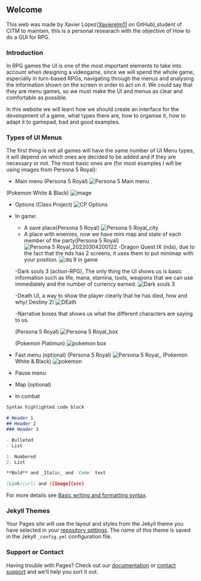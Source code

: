 ## Welcome 

This web was made by  Xavier López([Xavierelm11](https://github.com/Xavierlm11) on GitHub),student of CITM to maintain, this is a personal researach with the  objective of How to do a GUI for RPG.

### Introduction

In RPG games the UI is one of the most important elements to take into account when designing a videogame, since we will spend the whole game, especially in turn-based RPGs, navigating through the menus and analysing the information shown on the screen in order to act on it. We could say that they are menu games, so we must make the UI and menus as clear and comfortable as possible.

In this website we will learn how we should create an interface for the development of a game, what types there are, how to organise it, how to adapt it to gamepad, bad and good examples.

### Types of UI Menus

The first thing is not all games will have the same number of UI Menu types, it will depend on which ones are decided to be added and if they are necessary or not.
The most basic ones are (for most examples I will be using images from Persona 5 Royal):
- Main menu
(Persona 5 Royal)
![Persona 5 Main menu](https://user-images.githubusercontent.com/79161102/156952686-6025fec0-0800-42a0-8297-fda6e739a3a2.jpg)

(Pokemon White & Black)
![image](https://user-images.githubusercontent.com/79161102/156955947-209f974f-09ea-488d-be93-46f32682bc63.png)

- Options (Class Project)
![CP Options](https://user-images.githubusercontent.com/79161102/156953582-a76b9a8f-6a77-4366-9a1b-c276068e50f7.png)
- In game:
  - A save place(Persona 5 Royal)
  ![Persona 5 Royal_city](https://user-images.githubusercontent.com/79161102/156953757-5c61ffcf-c845-4c6b-95d3-7a2ce72c1ec7.jpg)
  - A place with enemies, now we have mini map and state of each member of the party(Persona 5 Royal)
  ![Persona 5 Royal_20220304200122](https://user-images.githubusercontent.com/79161102/156954022-4cdef832-3c60-494f-8734-84796b713b06.jpg)
  -Dragon Quest IX (nds), due to the fact that the nds has 2 screens, it uses them to put minimap with your position.
  ![dq 9 in game](https://user-images.githubusercontent.com/79161102/156954347-5bac8bbf-b2a1-4cde-9b72-e0d56434b280.png)
  
  -Dark souls 3 (action-RPG), The only thing the UI shows us is basic information such as life, mana, stamina, tools, weapons that we can use immediately and the number of currency earned.
  ![Dark souls 3](https://user-images.githubusercontent.com/79161102/156954856-32fa3867-b227-4d24-a68c-edcf4d5fdfbf.png)
  
  -Death UI, a way to show the player clearly that he has died, how and why( Destiny 2)
  ![DEath](https://user-images.githubusercontent.com/79161102/156955211-f0a68ece-30fa-45c0-8608-13030b531e02.png)

  -Narrative boxes that shows us what the different characters are saying to us.
  
  (Persona 5 Royal)
  ![Persona 5 Royal_box](https://user-images.githubusercontent.com/79161102/156955423-15d95e0e-9475-479e-919b-9195ac95b645.jpg)
  
  (Pokemon Platimun)
  ![pokemon box](https://user-images.githubusercontent.com/79161102/156955548-8d0a8a07-9b9e-43c5-8e92-fb22216dbad6.png)

- Fast menu (optional)
(Persona 5 Royal)
![Persona 5 Royal_](https://user-images.githubusercontent.com/79161102/156955776-b695a401-890b-4b31-b43f-a3fd4ee4d27c.jpg)
(Pokemon White & Black)
![pokemon](https://user-images.githubusercontent.com/79161102/156955858-0910f485-288c-48a1-b204-9d3151977fc9.png)

- Pause menu
- Map (optional)
- In combat
 
```markdown
Syntax highlighted code block

# Header 1
## Header 2
### Header 3

- Bulleted
- List

1. Numbered
2. List

**Bold** and _Italic_ and `Code` text

[Link](url) and ![Image](src)
```

For more details see [Basic writing and formatting syntax](https://docs.github.com/en/github/writing-on-github/getting-started-with-writing-and-formatting-on-github/basic-writing-and-formatting-syntax).

### Jekyll Themes

Your Pages site will use the layout and styles from the Jekyll theme you have selected in your [repository settings](https://github.com/Xavierlm11/RPG-UI-Menus/settings/pages). The name of this theme is saved in the Jekyll `_config.yml` configuration file.

### Support or Contact

Having trouble with Pages? Check out our [documentation](https://docs.github.com/categories/github-pages-basics/) or [contact support](https://support.github.com/contact) and we’ll help you sort it out.
